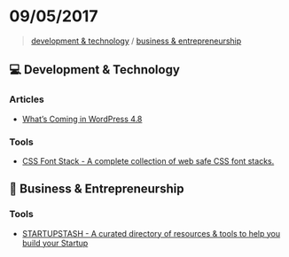 # 09/05/2017

> [development & technology](#computer-development--technology) / [business & entrepreneurship](#briefcase-business--entrepreneurship)


## :computer: Development & Technology

### Articles
- [What’s Coming in WordPress 4.8](http://www.wpbeginner.com/news/whats-coming-in-wordpress-4-8-features-and-screenshots/)

### Tools
- [CSS Font Stack - A complete collection of web safe CSS font stacks.](http://www.cssfontstack.com/)


## :briefcase: Business & Entrepreneurship

### Tools
- [STARTUPSTASH - A curated directory of resources & tools to help you build your Startup](http://startupstash.com/)